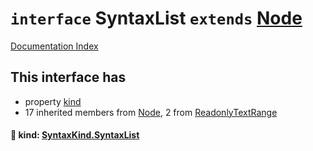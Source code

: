 # `interface` SyntaxList `extends` [Node](../interface.Node/README.md)

[Documentation Index](../README.md)

## This interface has

- property [kind](#-kind-syntaxkindsyntaxlist)
- 17 inherited members from [Node](../interface.Node/README.md), 2 from [ReadonlyTextRange](../interface.ReadonlyTextRange/README.md)


#### 📄 kind: [SyntaxKind.SyntaxList](../enum.SyntaxKind/README.md#syntaxlist--352)



